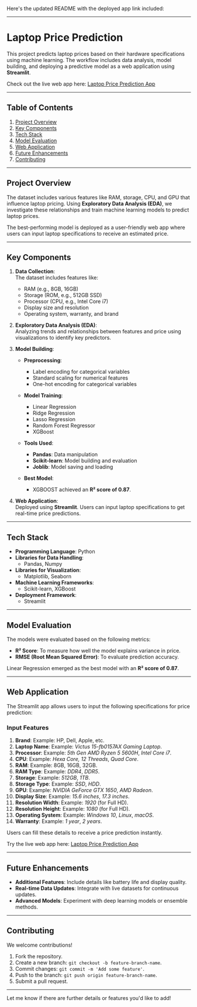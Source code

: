 Here's the updated README with the deployed app link included:  

---

# Laptop Price Prediction  

This project predicts laptop prices based on their hardware specifications using machine learning. The workflow includes data analysis, model building, and deploying a predictive model as a web application using **Streamlit**.  

Check out the live web app here: [Laptop Price Prediction App](https://predict-laptop-price-swayam11.streamlit.app/)  

---

## Table of Contents  
1. [Project Overview](#project-overview)  
2. [Key Components](#key-components)  
3. [Tech Stack](#tech-stack)  
4. [Model Evaluation](#model-evaluation)  
5. [Web Application](#web-application)  
6. [Future Enhancements](#future-enhancements)  
7. [Contributing](#contributing)  

---

## Project Overview  

The dataset includes various features like RAM, storage, CPU, and GPU that influence laptop pricing. Using **Exploratory Data Analysis (EDA)**, we investigate these relationships and train machine learning models to predict laptop prices.  

The best-performing model is deployed as a user-friendly web app where users can input laptop specifications to receive an estimated price.  

---

## Key Components  

1. **Data Collection**:  
   The dataset includes features like:  
   - RAM (e.g., 8GB, 16GB)  
   - Storage (ROM, e.g., 512GB SSD)  
   - Processor (CPU, e.g., Intel Core i7)  
   - Display size and resolution  
   - Operating system, warranty, and brand  

2. **Exploratory Data Analysis (EDA)**:  
   Analyzing trends and relationships between features and price using visualizations to identify key predictors.  

3. **Model Building**:  
   - **Preprocessing**:  
     - Label encoding for categorical variables  
     - Standard scaling for numerical features  
     - One-hot encoding for categorical variables  

   - **Model Training**:  
     - Linear Regression
     - Ridge Regression
     - Lasso Regression 
     - Random Forest Regressor  
     - XGBoost 
         

   - **Tools Used**:  
     - **Pandas**: Data manipulation  
     - **Scikit-learn**: Model building and evaluation  
     - **Joblib**: Model saving and loading  

   - **Best Model**:  
     - XGBOOST  achieved an **R² score of 0.87**.  

4. **Web Application**:  
   Deployed using **Streamlit**. Users can input laptop specifications to get real-time price predictions.  

---

## Tech Stack  

- **Programming Language**: Python  
- **Libraries for Data Handling**:  
  - Pandas, Numpy  
- **Libraries for Visualization**:  
  - Matplotlib, Seaborn  
- **Machine Learning Frameworks**:  
  - Scikit-learn, XGBoost  
- **Deployment Framework**:  
  - Streamlit  

---

## Model Evaluation  

The models were evaluated based on the following metrics:  
- **R² Score**: To measure how well the model explains variance in price.  
- **RMSE (Root Mean Squared Error)**: To evaluate prediction accuracy.  

Linear Regression emerged as the best model with an **R² score of 0.87**.  

---

## Web Application  

The Streamlit app allows users to input the following specifications for price prediction:  

### Input Features  
1. **Brand**: Example: HP, Dell, Apple, etc.  
2. **Laptop Name**: Example: *Victus 15-fb0157AX Gaming Laptop*.  
3. **Processor**: Example: *5th Gen AMD Ryzen 5 5600H*, *Intel Core i7*.  
4. **CPU**: Example: *Hexa Core, 12 Threads*, *Quad Core*.  
5. **RAM**: Example: 8GB, 16GB, 32GB.  
6. **RAM Type**: Example: *DDR4*, *DDR5*.  
7. **Storage**: Example: *512GB*, *1TB*.  
8. **Storage Type**: Example: *SSD*, *HDD*.  
9. **GPU**: Example: *NVIDIA GeForce GTX 1650*, *AMD Radeon*.  
10. **Display Size**: Example: *15.6 inches*, *17.3 inches*.  
11. **Resolution Width**: Example: *1920* (for Full HD).  
12. **Resolution Height**: Example: *1080* (for Full HD).  
13. **Operating System**: Example: *Windows 10*, *Linux*, *macOS*.  
14. **Warranty**: Example: *1 year*, *2 years*.  

Users can fill these details to receive a price prediction instantly.  

Try the live web app here: [Laptop Price Prediction App](https://predict-laptop-price-swayam11.streamlit.app/)  

---

## Future Enhancements  

- **Additional Features**: Include details like battery life and display quality.  
- **Real-time Data Updates**: Integrate with live datasets for continuous updates.  
- **Advanced Models**: Experiment with deep learning models or ensemble methods.  

---

## Contributing  

We welcome contributions!  
1. Fork the repository.  
2. Create a new branch: `git checkout -b feature-branch-name`.  
3. Commit changes: `git commit -m 'Add some feature'`.  
4. Push to the branch: `git push origin feature-branch-name`.  
5. Submit a pull request.  

--- 

Let me know if there are further details or features you'd like to add!
